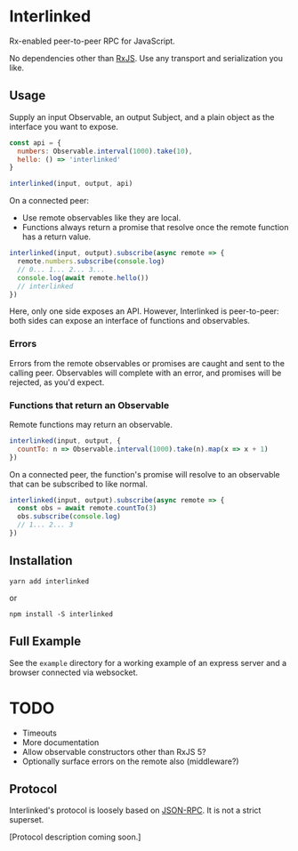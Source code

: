 # Interlinked

Rx-enabled peer-to-peer RPC for JavaScript.

No dependencies other than [RxJS](https://github.com/Reactive-Extensions/RxJS). Use any transport and serialization you like.

## Usage

Supply an input Observable, an output Subject, and a plain object as the interface you want to expose.

```javascript
const api = {
  numbers: Observable.interval(1000).take(10),
  hello: () => 'interlinked'
}

interlinked(input, output, api)
```

On a connected peer:

  * Use remote observables like they are local.
  * Functions always return a promise that resolve once the remote function has a return value.

```javascript
interlinked(input, output).subscribe(async remote => {
  remote.numbers.subscribe(console.log)
  // 0... 1... 2... 3...
  console.log(await remote.hello())
  // interlinked
})
```

Here, only one side exposes an API. However, Interlinked is peer-to-peer: both sides can expose an interface of functions and observables.

### Errors

Errors from the remote observables or promises are caught and sent to the calling peer. Observables will complete with an error, and promises will be rejected, as you'd expect.

### Functions that return an Observable

Remote functions may return an observable.

```javascript
interlinked(input, output, {
  countTo: n => Observable.interval(1000).take(n).map(x => x + 1)
})
```

On a connected peer, the function's promise will resolve to an observable that can be subscribed to like normal.

```javascript
interlinked(input, output).subscribe(async remote => {
  const obs = await remote.countTo(3)
  obs.subscribe(console.log)
  // 1... 2... 3
})
```

## Installation

```
yarn add interlinked
```

or

```
npm install -S interlinked
```

## Full Example

See the `example` directory for a working example of an express server and a browser connected via websocket.

# TODO

  * Timeouts
  * More documentation
  * Allow observable constructors other than RxJS 5?
  * Optionally surface errors on the remote also (middleware?)

## Protocol

Interlinked's protocol is loosely based on [JSON-RPC](http://www.jsonrpc.org). It is not a strict superset.

[Protocol description coming soon.]

